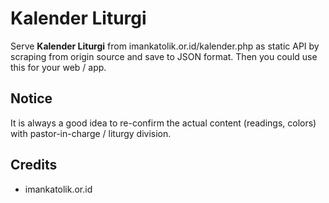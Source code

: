 # Kalender Liturgi
Serve __Kalender Liturgi__ from imankatolik.or.id/kalender.php as static API by scraping from origin source and save to JSON format. Then you could use this for your web / app.


## Notice
It is always a good idea to re-confirm the actual content (readings, colors) with pastor-in-charge / liturgy division.


## Credits
- imankatolik.or.id
